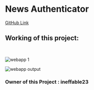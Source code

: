 # News Authenticator

[GitHub Link](https://github.com/ineffable23/DSC-WOW-News-Authenticator)

## Working of this project:
<br>

![webapp 1](https://user-images.githubusercontent.com/49369387/102997089-44da8480-454a-11eb-84c4-fc1f678cd2a1.png)
<br>

![webapp output](https://user-images.githubusercontent.com/49369387/102997120-5754be00-454a-11eb-8fd0-488688318c26.png)



### Owner of this Project : ineffable23